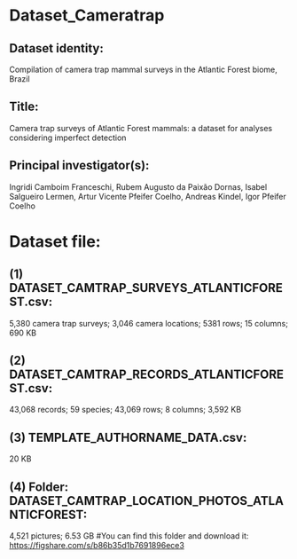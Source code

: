 # Dataset_Cameratrap
## Dataset identity:
Compilation of camera trap mammal surveys in the Atlantic Forest biome, Brazil

## Title:
Camera trap surveys of Atlantic Forest mammals: a dataset for analyses considering imperfect detection

## Principal investigator(s):
Ingridi Camboim Franceschi, Rubem Augusto da Paixão Dornas, Isabel Salgueiro Lermen, Artur Vicente Pfeifer Coelho, Andreas Kindel, Igor Pfeifer Coelho

# Dataset file:
## (1)	DATASET_CAMTRAP_SURVEYS_ATLANTICFOREST.csv:
5,380 camera trap surveys; 3,046 camera locations; 5381 rows; 15 columns; 690 KB
## (2)	DATASET_CAMTRAP_RECORDS_ATLANTICFOREST.csv:
43,068 records; 59 species; 43,069 rows; 8 columns; 3,592 KB
## (3)	TEMPLATE_AUTHORNAME_DATA.csv:
20 KB
## (4)	Folder: DATASET_CAMTRAP_LOCATION_PHOTOS_ATLANTICFOREST:
4,521 pictures; 6.53 GB
#You can find this folder and download it: https://figshare.com/s/b86b35d1b7691896ece3
